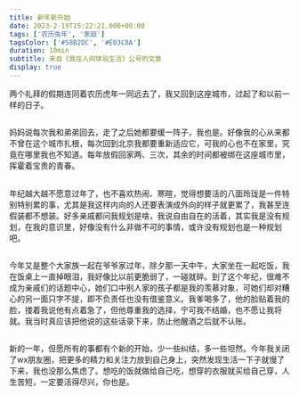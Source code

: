 ```yaml
---
title: 新年新开始
date: 2023-2-19T15:22:21.000+00:00
tags: ['农历兔年', '家庭']
tagsColor: ['#58B2DC', '#E03C8A']
duration: 10min
subtitle: 来自《我在人间体验生活》公号的文章
display: true
---
```


两个礼拜的假期连同着农历虎年一同远去了，我又回到这座城市，过起了和以前一样的日子。

##

妈妈说每次我和弟弟回去，走了之后她都要缓一阵子，我也是。好像我的心从来都不曾在这个城市扎根，每次回到北京我都要重新适应它，可我的心也不在家里，究竟在哪里我也不知道。每年放假回家两、三次，其余的时间都被绑在这座城市里，挥霍着宝贵的青春。

##

年纪越大越不愿意过年了，也不喜欢热闹、寒暄，觉得想要活的八面玲珑是一件特别特别累的事，尤其是我这样内向的人还要表演成外向的样子就更累了，我甚至连假装都不想装。好多亲戚都问我规划是啥，我说自由自在的活着，其实我是没有规划，在我的意识里，好像没有什么非做不可的事情，或许没有规划也是一种规划吧。

##

今年又是整个大家族一起在爷爷家过年，除夕那一天中午，大家坐在一起吃饭，我在饭桌上一直掉眼泪，我好像比以前更脆弱了，一碰就碎。到了这个年纪，很难不成为亲戚们的话题中心，她们口中别人家的孩子都是我的羡慕对象，可她们却对糟心的另一面只字不提，即不负责任也没有借鉴意义。我爹喝多了，他的脸贴着我的脸，搂着我说他有点着急了，但他尊重我的选择，宁可我不结婚，也不愿让我将就。我当时真应该把他说的这些话录下来，防止他醒酒之后就不认账。

##

新的一年，但愿所有的事都有个新的开始，少一些纠结，多一些坦然。今年我关闭了wx朋友圈，把更多的精力和关注力放到自己身上，突然发现生活一下子就慢了下来，我也没那么焦虑了。想吃的饭就做给自己吃，想穿的衣服就买给自己穿，人生苦短，一定要活得尽兴，你也是。
